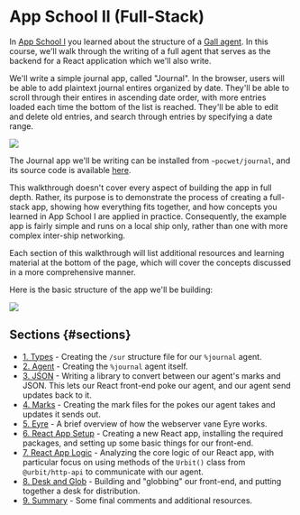 # App School II (Full-Stack)

In [App School I](../app-school) you learned about the structure of a [Gall agent](../../glossary/agent.md). In this course, we'll walk through the writing of a full agent that serves as the backend for a React application which we'll also write.

We'll write a simple journal app, called "Journal". In the browser, users will be able to add plaintext journal entires organized by date. They'll be able to scroll through their entires in ascending date order, with more entries loaded each time the bottom of the list is reached. They'll be able to edit and delete old entries, and search through entries by specifying a date range.

![](https://media.urbit.org/guides/core/app-school-full-stack-guide/entries.png)

The Journal app we'll be writing can be installed from `~pocwet/journal`, and its source code is available [here](https://github.com/urbit/docs-examples/tree/main/journal-app).

This walkthrough doesn't cover every aspect of building the app in full depth. Rather, its purpose is to demonstrate the process of creating a full-stack app, showing how everything fits together, and how concepts you learned in App School I are applied in practice. Consequently, the example app is fairly simple and runs on a local ship only, rather than one with more complex inter-ship networking.

Each section of this walkthrough will list additional resources and learning material at the bottom of the page, which will cover the concepts discussed in a more comprehensive manner.

Here is the basic structure of the app we'll be building:

![](https://media.urbit.org/guides/core/app-school-full-stack-guide/journal-app-diagram.svg)

## Sections {#sections}

- [1. Types](./1-types.md) - Creating the `/sur` structure file for our `%journal` agent.
- [2. Agent](./2-agent.md) - Creating the `%journal` agent itself.
- [3. JSON](./3-json.md) - Writing a library to convert between our agent's marks and JSON. This lets our React front-end poke our agent, and our agent send updates back to it.
- [4. Marks](./4-marks.md) - Creating the mark files for the pokes our agent takes and updates it sends out.
- [5. Eyre](./5-eyre.md) - A brief overview of how the webserver vane Eyre works.
- [6. React App Setup](./6-react-setup.md) - Creating a new React app, installing the required packages, and setting up some basic things for our front-end.
- [7. React App Logic](./7-app-logic.md) - Analyzing the core logic of our React app, with particular focus on using methods of the `Urbit()` class from `@urbit/http-api` to communicate with our agent.
- [8. Desk and Glob](./8-desk.md) - Building and "globbing" our front-end, and putting together a desk for distribution.
- [9. Summary](./9-final.md) - Some final comments and additional resources.

